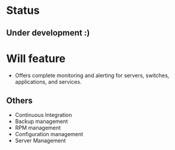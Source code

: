 # Status

## Under development :)

# Will feature

* Offers complete monitoring and alerting for servers, switches, applications, and services.

## Others

* Continuous Integration
* Backup management
* RPM management
* Configuration management
* Server Management